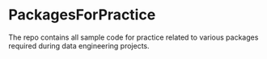 # PackagesForPractice
The repo contains all sample code for practice related to various packages required during data engineering projects.
